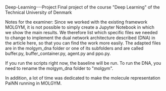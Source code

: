 Deep-Learning---Project
Final project of the course "Deep Learning" of the Technical University of Denmark

Notes for the examiner: Since we worked with the existing framework MOLGYM, it is not possible to simply create a Jupyter Notebook in which we show the main results. We therefore list which specific files we needed to change to implement the dual network architecture described (DNA) in the article here, so that you can find the work more easily. The adapted files are in the molgym_dna folder or one of its subfolders and are called buffer.py, buffer_container.py, agent.py and ppo.py.

If you run the scripts right now, the baseline will be run. To run the DNA, you need to rename the molgym_dna folder to "molgym".

In addition, a lot of time was dedicated to make the molecule representation PaiNN running in MOLGYM.
